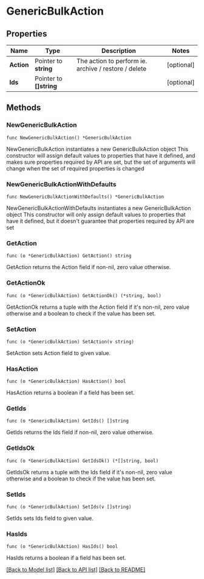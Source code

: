 # GenericBulkAction

## Properties

Name | Type | Description | Notes
------------ | ------------- | ------------- | -------------
**Action** | Pointer to **string** | The action to perform ie. archive / restore / delete | [optional] 
**Ids** | Pointer to **[]string** |  | [optional] 

## Methods

### NewGenericBulkAction

`func NewGenericBulkAction() *GenericBulkAction`

NewGenericBulkAction instantiates a new GenericBulkAction object
This constructor will assign default values to properties that have it defined,
and makes sure properties required by API are set, but the set of arguments
will change when the set of required properties is changed

### NewGenericBulkActionWithDefaults

`func NewGenericBulkActionWithDefaults() *GenericBulkAction`

NewGenericBulkActionWithDefaults instantiates a new GenericBulkAction object
This constructor will only assign default values to properties that have it defined,
but it doesn't guarantee that properties required by API are set

### GetAction

`func (o *GenericBulkAction) GetAction() string`

GetAction returns the Action field if non-nil, zero value otherwise.

### GetActionOk

`func (o *GenericBulkAction) GetActionOk() (*string, bool)`

GetActionOk returns a tuple with the Action field if it's non-nil, zero value otherwise
and a boolean to check if the value has been set.

### SetAction

`func (o *GenericBulkAction) SetAction(v string)`

SetAction sets Action field to given value.

### HasAction

`func (o *GenericBulkAction) HasAction() bool`

HasAction returns a boolean if a field has been set.

### GetIds

`func (o *GenericBulkAction) GetIds() []string`

GetIds returns the Ids field if non-nil, zero value otherwise.

### GetIdsOk

`func (o *GenericBulkAction) GetIdsOk() (*[]string, bool)`

GetIdsOk returns a tuple with the Ids field if it's non-nil, zero value otherwise
and a boolean to check if the value has been set.

### SetIds

`func (o *GenericBulkAction) SetIds(v []string)`

SetIds sets Ids field to given value.

### HasIds

`func (o *GenericBulkAction) HasIds() bool`

HasIds returns a boolean if a field has been set.


[[Back to Model list]](../README.md#documentation-for-models) [[Back to API list]](../README.md#documentation-for-api-endpoints) [[Back to README]](../README.md)


